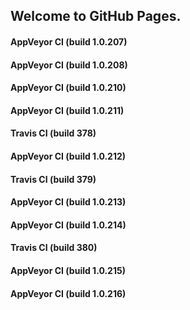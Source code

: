 ## Welcome to GitHub Pages.

#### AppVeyor CI (build 1.0.207)

#### AppVeyor CI (build 1.0.208)

#### AppVeyor CI (build 1.0.210)

#### AppVeyor CI (build 1.0.211)

#### Travis CI (build 378)

#### AppVeyor CI (build 1.0.212)

#### Travis CI (build 379)

#### AppVeyor CI (build 1.0.213)

#### AppVeyor CI (build 1.0.214)

#### Travis CI (build 380)

#### AppVeyor CI (build 1.0.215)

#### AppVeyor CI (build 1.0.216)
